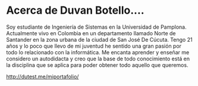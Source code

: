 # Acerca de Duvan Botello....

Soy estudiante de Ingeniería de Sistemas en la Universidad de Pamplona. Actualmente vivo en Colombia en un departamento llamado Norte de Santander en la zona urbana de la ciudad de San José De Cúcuta. Tengo 21 años y lo poco que llevo de mi juventud he sentido una gran pasión por todo lo relacionado con la informática. Me encanta aprender y enseñar me considero un autodidacta y creo que la base de todo conocimiento está en la disciplina que se aplica para poder obtener todo aquello que queremos.

http://dutest.me/miportafolio/
